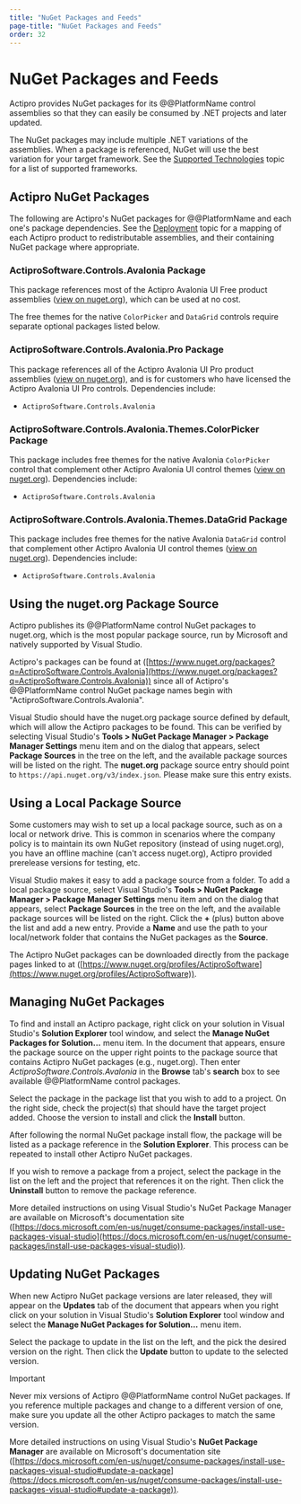 ```yaml
---
title: "NuGet Packages and Feeds"
page-title: "NuGet Packages and Feeds"
order: 32
---
```

# NuGet Packages and Feeds

Actipro provides NuGet packages for its @@PlatformName control assemblies so that they can easily be consumed by .NET projects and later updated.

The NuGet packages may include multiple .NET variations of the assemblies.  When a package is referenced, NuGet will use the best variation for your target framework.  See the [Supported Technologies](supported-technologies.md) topic for a list of supported frameworks.

## Actipro NuGet Packages

The following are Actipro's NuGet packages for @@PlatformName and each one's package dependencies.  See the [Deployment](deployment.md) topic for a mapping of each Actipro product to redistributable assemblies, and their containing NuGet package where appropriate.

### ActiproSoftware.Controls.Avalonia Package

This package references most of the Actipro Avalonia UI Free product assemblies ([view on nuget.org](https://www.nuget.org/packages/ActiproSoftware.Controls.Avalonia)), which can be used at no cost.

The free themes for the native `ColorPicker` and `DataGrid` controls require separate optional packages listed below.

### ActiproSoftware.Controls.Avalonia.Pro Package

This package references all of the Actipro Avalonia UI Pro product assemblies ([view on nuget.org](https://www.nuget.org/packages/ActiproSoftware.Controls.Avalonia.Pro)), and is for customers who have licensed the Actipro Avalonia UI Pro controls.  Dependencies include:

- `ActiproSoftware.Controls.Avalonia`

### ActiproSoftware.Controls.Avalonia.Themes.ColorPicker Package

This package includes free themes for the native Avalonia `ColorPicker` control that complement other Actipro Avalonia UI control themes ([view on nuget.org](https://www.nuget.org/packages/ActiproSoftware.Controls.Avalonia.Themes.ColorPicker)).  Dependencies include:

- `ActiproSoftware.Controls.Avalonia`

### ActiproSoftware.Controls.Avalonia.Themes.DataGrid Package

This package includes free themes for the native Avalonia `DataGrid` control that complement other Actipro Avalonia UI control themes ([view on nuget.org](https://www.nuget.org/packages/ActiproSoftware.Controls.Avalonia.Themes.DataGrid)).  Dependencies include:

- `ActiproSoftware.Controls.Avalonia`

## Using the nuget.org Package Source

Actipro publishes its @@PlatformName control NuGet packages to nuget.org, which is the most popular package source, run by Microsoft and natively supported by Visual Studio.

Actipro's packages can be found at ([https://www.nuget.org/packages?q=ActiproSoftware.Controls.Avalonia](https://www.nuget.org/packages?q=ActiproSoftware.Controls.Avalonia)) since all of Actipro's @@PlatformName control NuGet package names begin with "ActiproSoftware.Controls.Avalonia".

Visual Studio should have the nuget.org package source defined by default, which will allow the Actipro packages to be found.  This can be verified by selecting Visual Studio's **Tools > NuGet Package Manager > Package Manager Settings** menu item and on the dialog that appears, select **Package Sources** in the tree on the left, and the available package sources will be listed on the right.  The **nuget.org** package source entry should point to `https://api.nuget.org/v3/index.json`.  Please make sure this entry exists.

## Using a Local Package Source

Some customers may wish to set up a local package source, such as on a local or network drive.  This is common in scenarios where the company policy is to maintain its own NuGet repository (instead of using nuget.org), you have an offline machine (can't access nuget.org), Actipro provided prerelease versions for testing, etc.

Visual Studio makes it easy to add a package source from a folder.  To add a local package source, select Visual Studio's **Tools > NuGet Package Manager > Package Manager Settings** menu item and on the dialog that appears, select **Package Sources** in the tree on the left, and the available package sources will be listed on the right.  Click the **+** (plus) button above the list and add a new entry.  Provide a **Name** and use the path to your local/network folder that contains the NuGet packages as the **Source**.

The Actipro NuGet packages can be downloaded directly from the package pages linked to at ([https://www.nuget.org/profiles/ActiproSoftware](https://www.nuget.org/profiles/ActiproSoftware)).

## Managing NuGet Packages

To find and install an Actipro package, right click on your solution in Visual Studio's **Solution Explorer** tool window, and select the **Manage NuGet Packages for Solution...** menu item.  In the document that appears, ensure the package source on the upper right points to the package source that contains Actipro NuGet packages (e.g., nuget.org).  Then enter *ActiproSoftware.Controls.Avalonia* in the **Browse** tab's **search** box to see available @@PlatformName control packages.

Select the package in the package list that you wish to add to a project.  On the right side, check the project(s) that should have the target project added.  Choose the version to install and click the **Install** button.

After following the normal NuGet package install flow, the package will be listed as a package reference in the **Solution Explorer**.  This process can be repeated to install other Actipro NuGet packages.

If you wish to remove a package from a project, select the package in the list on the left and the project that references it on the right.  Then click the **Uninstall** button to remove the package reference.

More detailed instructions on using Visual Studio's NuGet Package Manager are available on Microsoft's documentation site ([https://docs.microsoft.com/en-us/nuget/consume-packages/install-use-packages-visual-studio](https://docs.microsoft.com/en-us/nuget/consume-packages/install-use-packages-visual-studio)).

## Updating NuGet Packages

When new Actipro NuGet package versions are later released, they will appear on the **Updates** tab of the document that appears when you right click on your solution in Visual Studio's **Solution Explorer** tool window and select the **Manage NuGet Packages for Solution...** menu item.

Select the package to update in the list on the left, and the pick the desired version on the right.  Then click the **Update** button to update to the selected version.

> [!IMPORTANT]
> Never mix versions of Actipro @@PlatformName control NuGet packages.  If you reference multiple packages and change to a different version of one, make sure you update all the other Actipro packages to match the same version.

More detailed instructions on using Visual Studio's **NuGet Package Manager** are available on Microsoft's documentation site ([https://docs.microsoft.com/en-us/nuget/consume-packages/install-use-packages-visual-studio#update-a-package](https://docs.microsoft.com/en-us/nuget/consume-packages/install-use-packages-visual-studio#update-a-package)).
